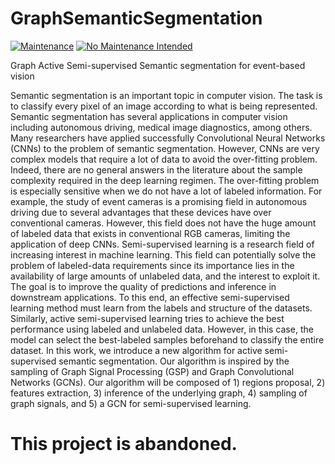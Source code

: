 # GraphSemanticSegmentation
[![Maintenance](https://img.shields.io/badge/Maintained%3F-no-red.svg)](https://bitbucket.org/lbesson/ansi-colors)
[![No Maintenance Intended](http://unmaintained.tech/badge.svg)](http://unmaintained.tech/)

Graph Active Semi-supervised Semantic segmentation for event-based vision 

Semantic segmentation is an important topic in computer vision. The task is to classify every pixel of an image according to what is being represented. Semantic segmentation has several applications in computer vision including autonomous driving, medical image diagnostics, among others. Many researchers have applied successfully Convolutional Neural Networks (CNNs) to the problem of semantic segmentation. However, CNNs are very complex models that require a lot of data to avoid the over-fitting problem. Indeed, there are no general answers in the literature about the sample complexity required in the deep learning regimen. The over-fitting problem is especially sensitive when we do not have a lot of labeled information. For example, the study of event cameras is a promising field in autonomous driving due to several advantages that these devices have over conventional cameras. 
However, this field does not have the huge amount of labeled data that exists in conventional RGB cameras, limiting the application of deep CNNs. Semi-supervised learning is a research field of increasing interest in machine learning. This field can potentially solve the problem of labeled-data requirements since its importance lies in the availability of large amounts of unlabeled data, and the interest to exploit it. The goal is to improve the quality of predictions and inference in downstream applications. To this end, an effective semi-supervised learning method must learn from the labels and structure of the datasets. Similarly, active semi-supervised learning tries to achieve the best performance using labeled and unlabeled data. However, in this case, the model can select the best-labeled samples beforehand to classify the entire dataset. 
In this work, we introduce a new algorithm for active semi-supervised semantic segmentation. Our algorithm is inspired by the sampling of Graph Signal Processing (GSP) and Graph Convolutional Networks (GCNs). Our algorithm will be composed of 1) regions proposal, 2) features extraction, 3) inference of the underlying graph, 4) sampling of graph signals, and 5) a GCN for semi-supervised learning.

# This project is abandoned. 

